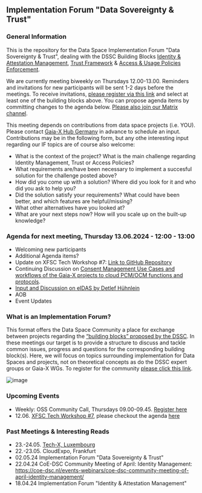 ## Implementation Forum "Data Sovereignty & Trust"

### General Information

This is the repository for the Data Space Implementation Forum "Data Sovereignty & Trust", dealing with the DSSC Building Blocks [Identity & Attestation Management](https://dssc.eu/space/BVE/357075352/Identity+and+Attestation+Management), [Trust Framework](https://dssc.eu/space/BVE/357075461/Trust+Framework) & [Access & Usage Policies Enforcement](https://dssc.eu/space/BVE/357075567/Access+%26+Usage+Policies+Enforcement).

We are currently meeting biweekly on Thursdays 12.00-13.00. Reminders and invitations for new participants will be sent 1-2 days before the meetings. To receive invitations, [please register via this link](https://forms.gle/CUDio2n6nGhgM94X6) and select at least one of the building blocks above. You can propose agenda items by committing changes to the agenda below. [Please also join our Matrix channel](https://matrix.to/#/!PBADeZgSbpHlBoyEjE:matrix.org?via=matrix.org).

This meeting depends on contributions from data space projects (i.e. YOU). Please contact [Gaia-X Hub Germany](mailto:gaia-x-begleitforschung@acatech.de) in advance to schedule an input. Contributions may be in the following form, but any othe interesting input regarding our IF topics are of course also welcome:
  - What is the context of the project? What is the main challenge regarding Identity Management, Trust or Access Policies?
  - What requirements are/have been necessary to implement a succesful solution for the challenge posted above?
  - How did you come up with a solution? Where did you look for it and who did you ask to help you?
  - Did the solution satisfy your requirements? What could have been better, and which features are helpful/missing?
  - What other alternatives have you looked at?
  - What are your next steps now? How will you scale up on the built-up knowledge?



### Agenda for next meeting, Thursday 13.06.2024 - 12:00 - 13:00
- Welcoming new participants
- Additional Agenda items?
- Update on XFSC Tech Workshop #7: [Link to GitHub Repository](https://gitlab.eclipse.org/eclipse/xfsc/workshop/xfsc-tech-workshop-7)
- Continuing Discussion on [Consent Management Use Cases and workflows of the Gaia-X projects to cloud PCM/OCM functions and protocols](https://github.com/gaia-x-hub-germany/if-data-sovereignty-and-trust/blob/main/ConsentManagement.md).
- [Input and Discussion on eIDAS by Detlef Hühnlein](https://www.linkedin.com/posts/dr-detlef-h%C3%BChnlein-12476439_call-for-eudi-activity-7206523770881069056-TwIC?utm_source=share&utm_medium=member_desktop)
- AOB
- Event Updates

### What is an Implementation Forum?
This format offers the Data Space Community a place for exchange between projects regarding the [“building blocks” proposed by the DSSC](https://dssc.eu/space/BVE/357073899/Building+Block+Overview). In these meetings our target is to provide a structure to discuss and tackle common issues, progress and questions for the corresponding building block(s). Here, we will focus on topics surrounding implementation for Data Spaces and projects, not on theoretical concepts as do the DSSC expert groups or Gaia-X WGs. To register for the community [please click this link](https://forms.gle/CUDio2n6nGhgM94X6).

![image](https://github.com/gaia-x-hub-germany/if-data-sovereignty-and-trust/assets/63009802/292dfb4e-998e-4854-9c9e-a48d63b9cbcf)


### Upcoming Events

- Weekly: OSS Community Call, Thursdays 09.00-09.45. [Register here](https://list.gaia-x.eu/postorius/lists/)
- 12.06. [XFSC Tech Workshop #7](https://www.gxfs.eu/xfsc-tech-workshop-7/), please checkout the agenda [here](https://www.linkedin.com/posts/andreas-weiss-eco_xfsc-gxfs-federation-activity-7206186361408663552-nQz9?utm_source=share&utm_medium=member_desktop)

### Past Meetings & Interesting Reads

- 23.-24.05. [Tech-X, Luxembourg](https://gaia-x.eu/tech-x-2024/)
- 22.-23.05. CloudExpo, Frankfurt
- 02.05.24 Implementation Forum "Data Sovereignty & Trust"
- 22.04.24 CoE-DSC Community Meeting of April: Identity Management: https://coe-dsc.nl/events-webinars/coe-dsc-community-meeting-of-april-identity-management/
- 18.04.24 Implementation Forum "Identity & Attestation Management"

